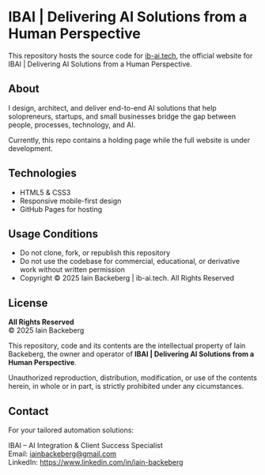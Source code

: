 # IBAI | Delivering AI Solutions from a Human Perspective 

This repository hosts the source code for [ib-ai.tech](https://ib-ai.tech), the official website for IBAI | Delivering AI Solutions from a Human Perspective.

## About

I design, architect, and deliver end-to-end AI solutions that help solopreneurs, startups, and small businesses bridge the gap between people, processes, technology, and AI.

Currently, this repo contains a holding page while the full website is under development.

## Technologies

- HTML5 & CSS3
- Responsive mobile-first design
- GitHub Pages for hosting

## Usage Conditions

- Do not clone, fork, or republish this repository
- Do not use the codebase for commercial, educational, or derivative work without written permission
- Copyright © 2025 Iain Backeberg | ib-ai.tech. All Rights Reserved


## License

**All Rights Reserved**  
© 2025 Iain Backeberg

This repository, code and its contents are the intellectual property of Iain Backeberg, the owner and operator of **IBAI | Delivering AI Solutions from a Human Perspective**.

Unauthorized reproduction, distribution, modification, or use of the contents herein, in whole or in part, is strictly prohibited under any cicumstances.


## Contact

For your tailored automation solutions:

IBAI – AI Integration & Client Success Specialist  
Email: iainbackeberg@gmail.com  
LinkedIn: https://www.linkedin.com/in/iain-backeberg

